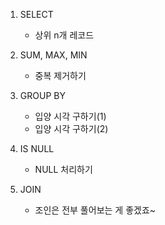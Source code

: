 1. SELECT

   - 상위 n개 레코드

2. SUM, MAX, MIN

   - 중복 제거하기

3. GROUP BY

   - 입양 시각 구하기(1)
   - 입양 시각 구하기(2)

4. IS NULL

   - NULL 처리하기

5. JOIN

   - 조인은 전부 풀어보는 게 좋겠죠~
